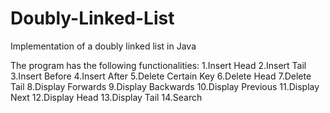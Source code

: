 # Doubly-Linked-List
Implementation of a doubly linked list in Java

The program has the following functionalities:
  1.Insert Head 
  2.Insert Tail 
  3.Insert Before
  4.Insert After
  5.Delete Certain Key
  6.Delete Head
  7.Delete Tail
  8.Display Forwards
  9.Display Backwards
  10.Display Previous
  11.Display Next
  12.Display Head
  13.Display Tail
  14.Search

